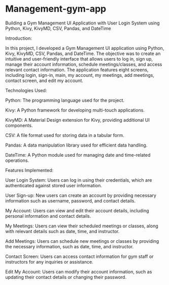 # Management-gym-app
Building a Gym Management UI Application with User Login System using Python, Kivy, KivyMD, CSV, Pandas, and DateTime


Introduction:

In this project, I developed a Gym Management UI application using Python, Kivy, KivyMD, CSV, Pandas, and DateTime. The objective was to create an intuitive and user-friendly interface that allows users to log in, sign up, manage their account information, schedule meetings/classes, and access relevant contact information. The application features eight screens, including login, sign-in, main, my account, my meetings, add meetings, contact screen, and edit my account.

Technologies Used:

Python: The programming language used for the project.

Kivy: A Python framework for developing multi-touch applications.

KivyMD: A Material Design extension for Kivy, providing additional UI components.

CSV: A file format used for storing data in a tabular form.

Pandas: A data manipulation library used for efficient data handling.

DateTime: A Python module used for managing date and time-related operations.



Features Implemented:

User Login System: Users can log in using their credentials, which are authenticated against stored user information.

User Sign-up: New users can create an account by providing necessary information such as username, password, and contact details.

My Account: Users can view and edit their account details, including personal information and contact details.

My Meetings: Users can view their scheduled meetings or classes, along with relevant details such as date, time, and instructor.

Add Meetings: Users can schedule new meetings or classes by providing the necessary information, such as date, time, and instructor.

Contact Screen: Users can access contact information for gym staff or instructors for any inquiries or assistance.

Edit My Account: Users can modify their account information, such as updating their contact details or changing their password.



